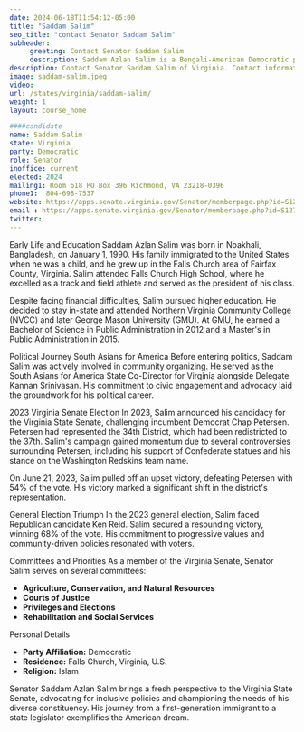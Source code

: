 ```yaml
---
date: 2024-06-18T11:54:12-05:00
title: "Saddam Salim"
seo_title: "contact Senator Saddam Salim"
subheader:
     greeting: Contact Senator Saddam Salim
     description: Saddam Azlan Salim is a Bengali-American Democratic politician from Virginia. He was elected to the Virginia Senate in the 2023 Virginia Senate election, representing the 37th district.
description: Contact Senator Saddam Salim of Virginia. Contact information for Saddam Salim includes email address, phone number, and mailing address.
image: saddam-salim.jpeg
video:
url: /states/virginia/saddam-salim/
weight: 1
layout: course_home

####candidate
name: Saddam Salim
state: Virginia
party: Democratic
role: Senator
inoffice: current
elected: 2024
mailing1: Room 618 PO Box 396 Richmond, VA 23218-0396
phone1:  804-698-7537
website: https://apps.senate.virginia.gov/Senator/memberpage.php?id=S127/
email : https://apps.senate.virginia.gov/Senator/memberpage.php?id=S127/
twitter: 
---
```

Early Life and Education
Saddam Azlan Salim was born in Noakhali, Bangladesh, on January 1, 1990. His family immigrated to the United States when he was a child, and he grew up in the Falls Church area of Fairfax County, Virginia. Salim attended Falls Church High School, where he excelled as a track and field athlete and served as the president of his class.

Despite facing financial difficulties, Salim pursued higher education. He decided to stay in-state and attended Northern Virginia Community College (NVCC) and later George Mason University (GMU). At GMU, he earned a Bachelor of Science in Public Administration in 2012 and a Master's in Public Administration in 2015.

Political Journey
South Asians for America
Before entering politics, Saddam Salim was actively involved in community organizing. He served as the South Asians for America State Co-Director for Virginia alongside Delegate Kannan Srinivasan. His commitment to civic engagement and advocacy laid the groundwork for his political career.

2023 Virginia Senate Election
In 2023, Salim announced his candidacy for the Virginia State Senate, challenging incumbent Democrat Chap Petersen. Petersen had represented the 34th District, which had been redistricted to the 37th. Salim's campaign gained momentum due to several controversies surrounding Petersen, including his support of Confederate statues and his stance on the Washington Redskins team name.

On June 21, 2023, Salim pulled off an upset victory, defeating Petersen with 54% of the vote. His victory marked a significant shift in the district's representation.

General Election Triumph
In the 2023 general election, Salim faced Republican candidate Ken Reid. Salim secured a resounding victory, winning 68% of the vote. His commitment to progressive values and community-driven policies resonated with voters.

Committees and Priorities
As a member of the Virginia Senate, Senator Salim serves on several committees:
- **Agriculture, Conservation, and Natural Resources**
- **Courts of Justice**
- **Privileges and Elections**
- **Rehabilitation and Social Services**

Personal Details
- **Party Affiliation:** Democratic
- **Residence:** Falls Church, Virginia, U.S.
- **Religion:** Islam

Senator Saddam Azlan Salim brings a fresh perspective to the Virginia State Senate, advocating for inclusive policies and championing the needs of his diverse constituency. His journey from a first-generation immigrant to a state legislator exemplifies the American dream.


